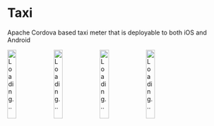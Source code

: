 Taxi
====

Apache Cordova based taxi meter that is deployable to both iOS and Android

<img src="http://wapartynetworks.co.uk/taxi/2014-10-19 21.34.29.png" alt="Loading..." style="width:20%;height:auto">
<img src="http://wapartynetworks.co.uk/taxi/2014-10-19 21.35.19.png" alt="Loading..." style="width:20%;height:auto">
<img src="http://wapartynetworks.co.uk/taxi/2014-10-19 21.35.24.png" alt="Loading..." style="width:20%;height:auto">
<img src="http://wapartynetworks.co.uk/taxi/2014-10-19 21.35.27.png" alt="Loading..." style="width:20%;height:auto">